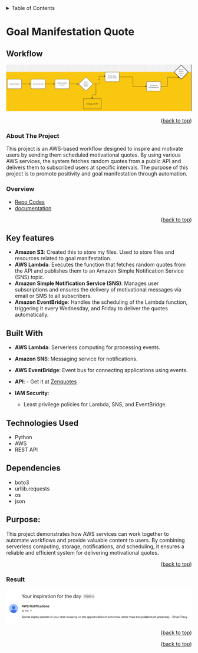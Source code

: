 <div id="top"></div>

<details>
  <summary>Table of Contents </summary>
  <ol>
  <li><a href="#workflow">Workflow</a></li>
    Project</a>
        <ul>
          <li><a href="#about-the-project">About The Project
          <li><a href="#overview">Overview</a></li>
          <li><a href="#key-features">Key Features</a></li>
        </ul>
    </li>
     <li><a href="#technoloy">Technologies Used</a></li>
    <li><a href="#Built With">Built With</a></li>
    <li><a href="#Dependencies">Dependencies</a></li>
    <li><a href="#purpose">Purpose</a></li>
    <li><a href="#result">Result</a></li>
    <li><a href="#article">Article</a></li>
  </ol>
</details>

# Goal Manifestation Quote

## Workflow

<img src="./src/workflow.png" alt="Workflow"/>

<p align="right">(<a href="#top">back to top</a>)</p>

### About The Project

This project is an AWS-based workflow designed to inspire and motivate users by sending them scheduled motivational quotes. By using various AWS services, the system fetches random quotes from a public API and delivers them to subscribed users at specific intervals. The purpose of this project is to promote positivity and goal manifestation through automation.

### Overview

* [Repo Codes](https://github.com/r2vichan/lambda-quote-generator)
* [documentation]()

<p align="right">(<a href="#top">back to top</a>)</p>

## **Key features**

- **Amazon S3**: Created this to store my files. Used to store files and resources related to goal manifestation.
- **AWS Lambda**: Executes the function that fetches random quotes from the API and publishes them to an Amazon Simple Notification Service (SNS) topic.
- **Amazon Simple Notification Service (SNS)**: Manages user subscriptions and ensures the delivery of motivational messages via email or SMS to all subscribers.
- **Amazon EventBridge**: Handles the scheduling of the Lambda function, triggering it every Wednesday, and Friday to deliver the quotes automatically.

## **Built With**

- **AWS Lambda**: Serverless computing for processing events.
- **Amazon SNS**: Messaging service for notifications.
- **AWS EventBridge**: Event bus for connecting applications using events.
- **API**: -  Get it at [Zenquotes](https://zenquotes.io/)
- **IAM Security**:

  - Least privilege policies for Lambda, SNS, and EventBridge.

## **Technologies Used**

- Python
- AWS
- REST API

## **Dependencies**

- boto3
- urllib.requests
- os
- json

## Purpose:

This project demonstrates how AWS services can work together to automate workflows and provide valuable content to users. By combining serverless computing, storage, notifications, and scheduling, it ensures a reliable and efficient system for delivering motivational quotes.

<p align="right">(<a href="#top">back to top</a>)</p>

### **Result**

<img src="./src/result.png" alt="result"/>

<p align="right">(<a href="#top">back to top</a>)</p>


<p align="right">(<a href="#top">back to top</a>)</p>
